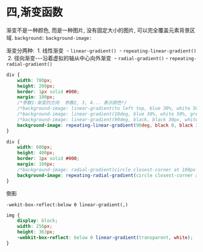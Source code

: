 # 四,渐变函数

渐变不是一种颜色, 而是一种图片, 没有固定大小的图片, 可以完全覆盖元素背景区域.
`background:`
`background-image:`

渐变分两种:
​        1. 线性渐变
​           - `linear-gradient()`
​           - `repeating-linear-gradient()`
​        2. 径向渐变---沿着虚拟的轴从中⼼向外渐变
​           - `radial-gradient()`
​           - `repeating-radial-gradient()`

```css
div {
    width: 780px;
    height: 200px;
    border: 1px solid #000;
    margin: 100px;
    /*参数1:渐变的方向  参数2, 3, 4... 表示颜色*/
    /*background-image: linear-gradient(to left top, blue 30%, white 50%, green 60%);*/
    /*background-image: linear-gradient(10deg, blue 30%, white 50%, green 60%);*/
    /*background-image: linear-gradient(90deg, black, black 30px, white 30px, white 60px);*/
    background-image: repeating-linear-gradient(90deg, black 0, black 30px, white 30px, white 60px);
}
```

```css
div {
    width: 600px;
    height: 400px;
    border: 1px solid #000;
    margin: 100px;
    /*background-image: radial-gradient(circle closest-corner at 100px 200px, white, blue, red 100px);*/
    background-image: repeating-radial-gradient(circle closest-corner at 100px 200px, white, blue, red 100px);
}
```



倒影

`-wekit-box-reflect:below 0 linear-gradient(,)`

```css
img {
	display: block;
	width: 256px;
	height: 363px;
	-webkit-box-reflect: below 0 linear-gradient(transparent, white);
}
```

